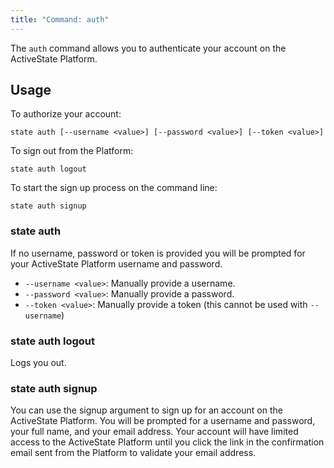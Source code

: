 ```yaml
---
title: "Command: auth"
---
```


The `auth` command allows you to authenticate your account on the ActiveState Platform.

## Usage

To authorize your account:

```text
state auth [--username <value>] [--password <value>] [--token <value>]
```

To sign out from the Platform:

```text
state auth logout
```

To start the sign up process on the command line:

```text
state auth signup
```

### state auth

If no username, password or token is provided you will be prompted for your ActiveState Platform username and password. 

- `--username <value>`: Manually provide a username.
- `--password <value>`: Manually provide a password.
- `--token <value>`: Manually provide a token (this cannot be used with `--username`)

### state auth logout

Logs you out.

### state auth signup

You can use the signup argument to sign up for an account on the ActiveState Platform. You will be prompted for a username and password, your full name, and your email address. Your account will have limited access to the ActiveState Platform until you click the link in the confirmation email sent from the Platform to validate your email address.
